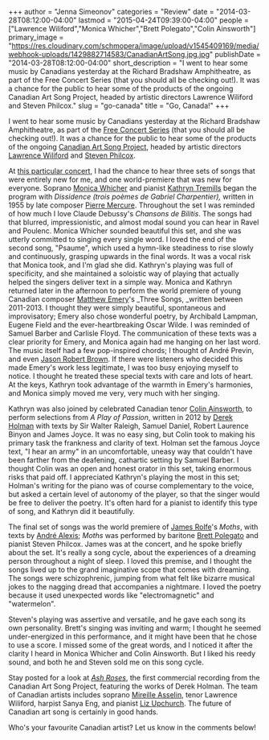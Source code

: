 +++
author = "Jenna Simeonov"
categories = "Review"
date = "2014-03-28T08:12:00-04:00"
lastmod = "2015-04-24T09:39:00-04:00"
people = ["Lawrence Wiliford","Monica Whicher","Brett Polegato","Colin Ainsworth"]
primary_image = "https://res.cloudinary.com/schmopera/image/upload/v1545409169/media/webhook-uploads/1429882714583/CanadianArtSong.jpg.jpg"
publishDate = "2014-03-28T08:12:00-04:00"
short_description = "I went to hear some music by Canadians yesterday at the Richard Bradshaw Amphitheatre, as part of the Free Concert Series (that you should all be checking out!). It was a chance for the public to hear some of the products of the ongoing Canadian Art Song Project, headed by artistic directors Lawrence Wiliford and Steven Philcox."
slug = "go-canada"
title = "Go, Canada!"
+++

I went to hear some music by Canadians yesterday at the Richard Bradshaw Amphitheatre, as part of the [Free Concert Series](http://www.coc.ca/PerformancesAndTickets/FreeConcertSeries.aspx) (that you should all be checking out!). It was a chance for the public to hear some of the products of the ongoing [Canadian Art Song Project](http://www.canadianartsongproject.ca/), headed by artistic directors [Lawrence Wiliford](http://www.lawrencewiliford.com/) and [Steven Philcox](http://www.music.utoronto.ca/faculty/faculty_members/faculty_n_to_z/steven_philcox.htm).

At [this particular concert](http://files.coc.ca/pdfs/concert140327.pdf), I had the chance to hear three sets of songs that were entirely new for me, and one world-premiere that was new for everyone. Soprano [Monica Whicher](https://learning.rcmusic.ca/glenn-gould-school/programs-and-faculty/studio-faculty-biographies/monica-whicher) and pianist [Kathryn Tremills](http://www.kathryntremills.com/) began the program with _Dissidence (trois poèmes de Gabriel Charpentier),_ written in 1955 by late composer [Pierre Mercure](http://en.wikipedia.org/wiki/Pierre_Mercure). Throughout the set I was reminded of how much I love Claude Debussy's _Chansons de Bilitis_. The songs had that blurred, impressionistic, and almost modal sound you can hear in Ravel and Poulenc. Monica Whicher sounded beautiful this set, and she was utterly committed to singing every single word. I loved the end of the second song, "Psaume", which used a hymn-like steadiness to rise slowly and continuously, grasping upwards in the final words. It was a vocal risk that Monica took, and I'm glad she did. Kathryn's playing was full of specificity, and she maintained a soloistic way of playing that actually helped the singers deliver text in a simple way.
Monica and Kathryn returned later in the afternoon to perform the world premiere of young Canadian composer [Matthew Emery](http://composermatthewemery.wordpress.com/)'s _Three Songs, _written between 2011-2013\. I thought they were simply beautiful, spontaneous and improvisatory; Emery also chose wonderful poetry, by Archibald Lampman, Eugene Field and the ever-heartbreaking Oscar Wilde. I was reminded of Samuel Barber and Carlisle Floyd. The communication of these texts was a clear priority for Emery, and Monica again had me hanging on her last word. The music itself had a few pop-inspired chords; I thought of André Previn, and even [Jason Robert Brown](http://jasonrobertbrown.com/). If there were listeners who decided this made Emery's work less legitimate, I was too busy enjoying myself to notice. I thought he treated these special texts with care and lots of heart. At the keys, Kathryn took advantage of the warmth in Emery's harmonies, and Monica simply moved me very, very much with her singing.

Kathryn was also joined by celebrated Canadian tenor [Colin Ainsworth](http://www.colinainsworth.ca/), to perform selections from _A Play of Passion_, written in 2012 by [Derek Holman](http://www.musiccentre.ca/node/37210/biography) with texts by Sir Walter Raleigh, Samuel Daniel, Robert Laurence Binyon and James Joyce. It was no easy sing, but Colin took to making his primary task the frankness and clarity of text. Holman set the famous Joyce text, "I hear an army" in an uncomfortable, uneasy way that couldn't have been farther from the deafening, cathartic setting by Samuel Barber. I thought Colin was an open and honest orator in this set, taking enormous risks that paid off. I appreciated Kathryn's playing the most in this set; Holman's writing for the piano was of course complementary to the voice, but asked a certain level of autonomy of the player, so that the singer would be free to deliver the poetry. It's often hard for a pianist to identify this type of song, and Kathryn did it beautifully.

The final set of songs was the world premiere of [James Rolfe](http://en.wikipedia.org/wiki/James_Rolfe_(composer))'s _Moths_, with texts by [André Alexis](http://www.thecanadianencyclopedia.com/en/article/andre-alexis/); _Moths_ was performed by baritone [Brett Polegato](http://www.brettpolegato.com/index.html) and pianist Steven Philcox. James was at the concert, and he spoke briefly about the set. It's really a song cycle, about the experiences of a dreaming person throughout a night of sleep. I loved this premise, and I thought the songs lived up to the grand imaginative scope that comes with dreaming. The songs were schizophrenic, jumping from what felt like bizarre musical jokes to the nagging dread that accompanies a nightmare. I loved the poetry because it used unexpected words like "electromagnetic" and "watermelon".

Steven's playing was assertive and versatile, and he gave each song its own personality. Brett's singing was inviting and warm; I thought he seemed under-energized in this performance, and it might have been that he chose to use a score. I missed some of the great words, and I noticed it after the clarity I heard in Monica Whicher and Colin Ainsworth. But I liked his reedy sound, and both he and Steven sold me on this song cycle.

Stay posted for a look at _[Ash Roses](http://www.musiccentre.ca/node/81884)_, the first commercial recording from the Canadian Art Song Project, featuring the works of Derek Holman. The team of Canadian artists includes soprano [Mireille Asselin](http://www.mireilleasselin.com/), tenor Lawrence Wiliford, harpist Sanya Eng, and pianist [Liz Upchurch](http://www.arts-orford.org/en/academie/professors/liz-upchurch-2/). The future of Canadian art song is certainly in good hands.

Who's your favourite Canadian artist? Let us know in the comments below!
